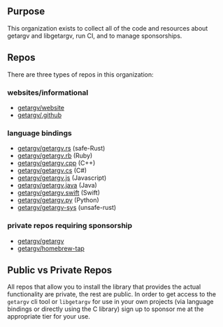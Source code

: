 ## Purpose

This organization exists to collect all of the code and resources about getargv and libgetargv, run CI, and to manage sponsorships.

## Repos

There are three types of repos in this organization:

### websites/informational
- [getargv/website](https://github.com/getargv/website)
- [getargv/.github](https://github.com/getargv/.github)

### language bindings
- [getargv/getargv.rs](https://github.com/getargv/getargv.rs) (safe-Rust)
- [getargv/getargv.rb](https://github.com/getargv/getargv.rb) (Ruby)
- [getargv/getargv.cpp](https://github.com/getargv/getargv.cpp) (C++)
- [getargv/getargv.cs](https://github.com/getargv/getargv.cs) (C#)
- [getargv/getargv.js](https://github.com/getargv/getargv.js) (Javascript)
- [getargv/getargv.java](https://github.com/getargv/getargv.java) (Java)
- [getargv/getargv.swift](https://github.com/getargv/getargv.swift) (Swift)
- [getargv/getargv.py](https://github.com/getargv/getargv.py) (Python)
- [getargv/getargv-sys](https://github.com/getargv/getargv-sys) (unsafe-rust)

### private repos requiring sponsorship
- [getargv/getargv](https://github.com/getargv/getargv)
- [getargv/homebrew-tap](https://github.com/getargv/homebrew-tap)

## Public vs Private Repos

All repos that allow you to install the library that provides the actual functionality are private, the rest are public. In order to get access to the `getargv` cli tool or `libgetargv` for use in your own projects (via language bindings or directly using the C library) sign up to sponsor me at the appropriate tier for your use.
